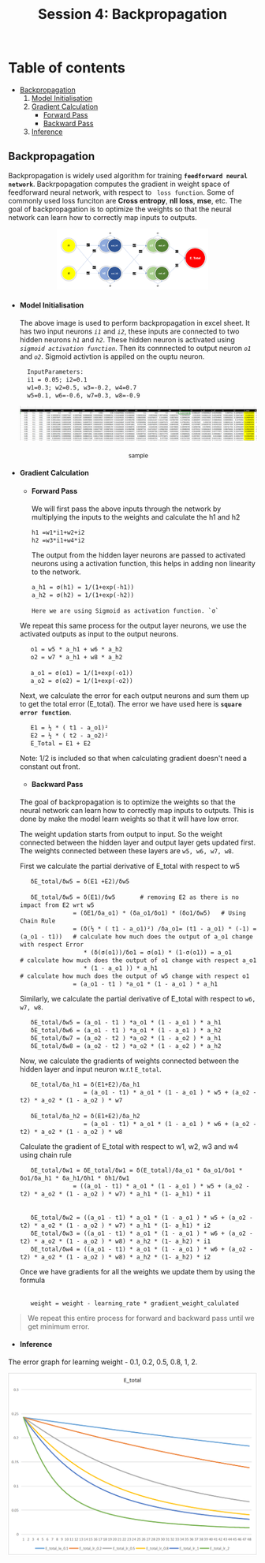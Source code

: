 <br/>
<h1 align="center">Session 4: Backpropagation</h1>
<br/>

Table of contents
=================

* [Backpropagation](#BACKPROPAGATION)
   1. [Model Initialisation](#MODEL-INITIALISATION)
   2. [Gradient Calculation](#GRADIENT-CALCULATION)
      * [Forward Pass](#forward-pass)
      * [Backward Pass](#backward-pass)
   4. [Inference](#INFERENCE)


<!-- Backpropagation -->
## Backpropagation

Backpropagation is widely used algorithm for training **`feedforward neural network`**. Backrpopagation computes the gradient in weight space of feedforward 
neural network, with respect to ` loss function`. Some of commonly used loss funciton are **Cross entropy**, **nll loss**, **mse**, etc. The goal of backpropagation
is to optimize the weights so that the neural network can learn how to correctly map inputs to outputs.

<p align="center">
    <img src="./images/simple_perceptron_model.png" alt="Backpropagation" style="zoom: 30%;">
</p>

   <!--Model Initialisation -->

* #### Model Initialisation
    The above image is used to perform backpropagation in excel sheet. It has two input neurons *`i1`* and *`i2`*, these inputs are connected to two hidden 
    neurons *`h1`* and *`h2`*. These hidden neuron is activated using *`sigmoid activation function`*. Then its connnected to output neuron *`o1`* and *`o2`*. 
    Sigmoid activtion is appiled on the ouptu neuron.

        InputParameters:
        i1 = 0.05; i2=0.1
        w1=0.3; w2=0.5, w3=-0.2, w4=0.7
        w5=0.1, w6=-0.6, w7=0.3, w8=-0.9

    <p align="center">
       <img src="./images/modelbuild.png" alt="Backpropagation" style="zoom: 70%;">
    </p>
    <p align="center">
       <sub>sample</sub>
    </p>

* #### Gradient Calculation

   * #### Forward Pass
      We will first pass the above inputs through the network by multiplying the inputs to the weights and calculate the h1 and h2
      ```   
      h1 =w1*i1+w2+i2
      h2 =w3*i1+w4*i2
      ```  
      The output from the hidden layer neurons are passed to activated neurons using a activation function, this helps in adding non linearity to the network.
      ```
      a_h1 = σ(h1) = 1/(1+exp(-h1))
      a_h2 = σ(h2) = 1/(1+exp(-h2))
      
      Here we are using Sigmoid as activation function. `σ`
      
   We repeat this same process for the output layer neurons, we use the activated outputs as input to the output neurons.
   ```
      o1 = w5 * a_h1 + w6 * a_h2
      o2 = w7 * a_h1 + w8 * a_h2
      
      a_o1 = σ(o1) = 1/(1+exp(-o1))
      a_o2 = σ(o2) = 1/(1+exp(-o2))
   ```
   Next, we calculate the error for each output neurons and sum them up to get the total error (E_total). The error we have used here is **`square error function`**.
   ```
      E1 = ½ * ( t1 - a_o1)²
      E2 = ½ * ( t2 - a_o2)²
      E_Total = E1 + E2
   ```
   Note:  1/2 is included so that when calculating gradient doesn't need a constant out front.

   * #### Backward Pass

   The goal of backpropagation is to optimize the weights so that the neural network can learn how to correctly map inputs to outputs. This is done by make the model learn weights so that it will have low error.

   The weight updation starts from output to input. So the weight connected between the hidden layer and output layer gets updated first. The weights connected between these layers are `w5, w6, w7, w8`.<br/>

   First we calculate the partial derivative of E_total with respect to w5 
   ```
      δE_total/δw5 = δ(E1 +E2)/δw5
      
      δE_total/δw5 = δ(E1)/δw5       # removing E2 as there is no impact from E2 wrt w5	
                  = (δE1/δa_o1) * (δa_o1/δo1) * (δo1/δw5)	# Using Chain Rule
                  = (δ(½ * ( t1 - a_o1)²) /δa_o1= (t1 - a_o1) * (-1) = (a_o1 - t1))   # calculate how much does the output of a_o1 change with respect Error
                     * (δ(σ(o1))/δo1 = σ(o1) * (1-σ(o1)) = a_o1                       # calculate how much does the output of o1 change with respect a_o1
                     * (1 - a_o1 )) * a_h1                                            # calculate how much does the output of w5 change with respect o1
                  = (a_o1 - t1 ) *a_o1 * (1 - a_o1 ) * a_h1
   ```

   Similarly, we calculate the partial derivative of E_total with respect to `w6, w7, w8`.
   ```
      δE_total/δw5 = (a_o1 - t1 ) *a_o1 * (1 - a_o1 ) * a_h1
      δE_total/δw6 = (a_o1 - t1 ) *a_o1 * (1 - a_o1 ) * a_h2
      δE_total/δw7 = (a_o2 - t2 ) *a_o2 * (1 - a_o2 ) * a_h1
      δE_total/δw8 = (a_o2 - t2 ) *a_o2 * (1 - a_o2 ) * a_h2
   ```
   Now, we calculate the gradients of weights connected between the hidden layer and input neuron w.r.t `E_total`.
   ```
      δE_total/δa_h1 = δ(E1+E2)/δa_h1 
                     = (a_o1 - t1) * a_o1 * (1 - a_o1 ) * w5 + (a_o2 - t2) * a_o2 * (1 - a_o2 ) * w7
                     
      δE_total/δa_h2 = δ(E1+E2)/δa_h2 
                     = (a_o1 - t1) * a_o1 * (1 - a_o1 ) * w6 + (a_o2 - t2) * a_o2 * (1 - a_o2 ) * w8
   ```                   
   Calculate the gradient of E_total with respect to w1, w2, w3 and w4 using chain rule   
   ```
      δE_total/δw1 = δE_total/δw1 = δ(E_total)/δa_o1 * δa_o1/δo1 * δo1/δa_h1 * δa_h1/δh1 * δh1/δw1
                  = ((a_o1 - t1) * a_o1 * (1 - a_o1 ) * w5 + (a_o2 - t2) * a_o2 * (1 - a_o2 ) * w7) * a_h1 * (1- a_h1) * i1
                  
      
      δE_total/δw2 = ((a_o1 - t1) * a_o1 * (1 - a_o1 ) * w5 + (a_o2 - t2) * a_o2 * (1 - a_o2 ) * w7) * a_h1 * (1- a_h1) * i2
      δE_total/δw3 = ((a_o1 - t1) * a_o1 * (1 - a_o1 ) * w6 + (a_o2 - t2) * a_o2 * (1 - a_o2 ) * w8) * a_h2 * (1- a_h2) * i1
      δE_total/δw4 = ((a_o1 - t1) * a_o1 * (1 - a_o1 ) * w6 + (a_o2 - t2) * a_o2 * (1 - a_o2 ) * w8) * a_h2 * (1- a_h2) * i2
   ```

   Once we have gradients for all the weights we update them by using the formula

   ```

      weight = weight - learning_rate * gradient_weight_calulated

   ```

> We repeat this entire process for forward and backward pass until we get minimum error.

* #### Inference


The error graph for learning weight - 0.1, 0.2, 0.5, 0.8, 1, 2.

<p align="center">
   <img src="./images/lossoutput1.png" alt="Backpropagation" style="zoom: 50%;">
</p>


    